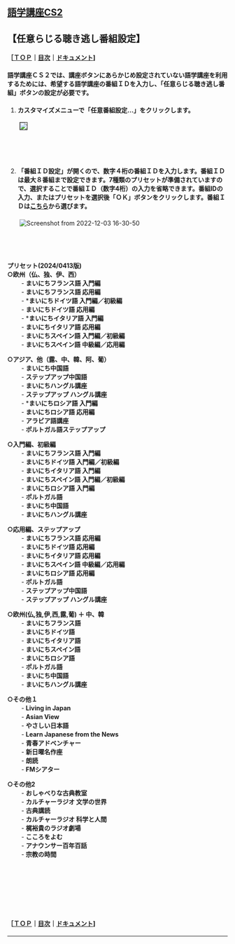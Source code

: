 ## [語学講座CS2](https://csreviser.github.io/CaptureStream2/) 
## 【任意らじる聴き逃し番組設定】　　　　　
#### ［[ＴＯＰ](./)**｜**[目次](./#目次)**｜**[ドキュメント](./#ドキュメント-1)]           

#### 語学講座ＣＳ２では、講座ボタンにあらかじめ設定されていない語学講座を利用するためには、希望する語学講座の番組ＩＤを入力し、「任意らじる聴き逃し番組」ボタンの設定が必要です。 　　　　　　　

1. #### カスタマイズメニューで「任意番組設定...」をクリックします。            
　　<img src="https://github-production-user-asset-6210df.s3.amazonaws.com/46049273/282237774-77fdc55c-d190-48b3-ad76-69f6a3819441.png" border="1">
## 　　　　　  




  
2. #### 「番組ＩＤ設定」が開くので、数字４桁の番組ＩＤを入力します。番組ＩＤは最大８番組まで設定できます。7種類のプリセットが準備されていますので、選択することで番組ＩＤ（数字4桁）の入力を省略できます。番組IDの入力、またはプリセットを選択後「ＯＫ」ボタンをクリックします。番組ＩＤは[こちら](https://csreviser.github.io/CaptureStream2/courses_name)から選びます。    
　　![Screenshot from 2022-12-03 16-30-50](https://user-images.githubusercontent.com/46049273/205430510-96fa8649-a622-45e9-b8bc-1b66566145e0.png)
## 　　　　　　  
**プリセット(2024/0413版)**       
**○欧州（仏、独、伊、西）**       
　　     - **まいにちフランス語 入門編**           
　　     - **まいにちフランス語 応用編**     
　　     - ***まいにちドイツ語 入門編／初級編**      
　　     - **まいにちドイツ語 応用編**      
　　     - ***まいにちイタリア語 入門編**      
　　     - **まいにちイタリア語 応用編**      
　　     - **まいにちスペイン語 入門編／初級編**      
　　     - **まいにちスペイン語 中級編／応用編**       


**○アジア、他（露、中、韓、阿、葡）**           
　　     - **まいにち中国語**           
　　     - **ステップアップ中国語**           
　　     - **まいにちハングル講座**           
　　     - **ステップアップ ハングル講座**           
　　     - ***まいにちロシア語 入門編**           
　　     - **まいにちロシア語 応用編**           
　　     - **アラビア語講座**           
　　     - **ポルトガル語ステップアップ**           

**○入門編、初級編**           
　　     - **まいにちフランス語 入門編**           
　　     - **まいにちドイツ語 入門編／初級編**           
　　     - **まいにちイタリア語 入門編**           
　　     - **まいにちスペイン語 入門編／初級編**           
　　     - **まいにちロシア語 入門編**           
　　     - **ポルトガル語**           
　　     - **まいにち中国語**           
　　     - **まいにちハングル講座**           

**○応用編、ステップアップ**           
　　     - **まいにちフランス語 応用編**           
　　     - **まいにちドイツ語 応用編**           
　　     - **まいにちイタリア語 応用編**           
　　     - **まいにちスペイン語 中級編／応用編**           
　　     - **まいにちロシア語 応用編**           
　　     - **ポルトガル語**           
　　     - **ステップアップ中国語**           
　　     - **ステップアップ ハングル講座**           

**○欧州(仏,独,伊,西,露,葡) ＋ 中、韓**           
　　     - **まいにちフランス語**           
　　     - **まいにちドイツ語**           
　　     - **まいにちイタリア語**           
　　     - **まいにちスペイン語**           
　　     - **まいにちロシア語**           
　　     - **ポルトガル語**           
　　     - **まいにち中国語**           
　　     - **まいにちハングル講座**           

**○その他１**           
　　     - **Living in Japan**           
　　     - **Asian View**           
　　     - **やさしい日本語**           
　　     - **Learn Japanese from the News**           
　　     - **青春アドベンチャー**           
　　     - **新日曜名作座**           
　　     - **朗読**           
　　     - **FMシアター**           

**○その他2**           
　　     - **おしゃべりな古典教室**           
　　     - **カルチャーラジオ 文学の世界**           
　　     - **古典講読**           
　　     - **カルチャーラジオ 科学と人間**           
　　     - **梶裕貴のラジオ劇場**           
　　     - **こころをよむ**           
　　     - **アナウンサー百年百話**           
　　     - **宗教の時間**           

## 　　　　　　  
## 　　　　　　  
#### ［[ＴＯＰ](./)**｜**[目次](./#目次)**｜**[ドキュメント](./#ドキュメント-1)]

*** 
 <link rel="shortcut icon" type="image/x-icon" href="https://avatars.githubusercontent.com/u/46049273?v=4">
 <meta name="twitter:image:src" content="https://avatars.githubusercontent.com/u/46049273?v=4">
